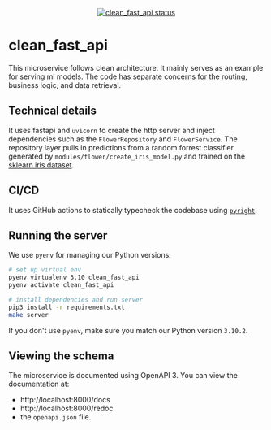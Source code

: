 <p align="center">
      <a href="https://github.com/blueberryapple/clean_fast_api/actions/workflows/ci.yml"><img alt="clean_fast_api status" src="https://github.com/blueberryapple/clean_fast_api/actions/workflows/ci.yml/badge.svg?branch=main"></a>
</p>

# clean_fast_api

This microservice follows clean architecture. It mainly serves as an example for serving ml models. The code has separate concerns for the routing, business logic, and data retrieval.

## Technical details

It uses fastapi and `uvicorn` to create the http server and inject dependencies such as the `FlowerRepository` and `FlowerService`. The repository layer pulls in predictions from a random forrest classifier generated by `modules/flower/create_iris_model.py` and trained on the [sklearn iris dataset](https://scikit-learn.org/stable/datasets/toy_dataset.html#iris-dataset).

## CI/CD

It uses GitHub actions to statically typecheck the codebase using [`pyright`](https://github.com/Microsoft/pyright).

## Running the server

We use `pyenv` for managing our Python versions:

```sh
# set up virtual env
pyenv virtualenv 3.10 clean_fast_api
pyenv activate clean_fast_api

# install dependencies and run server
pip3 install -r requirements.txt
make server
```

If you don't use `pyenv`, make sure you match our Python version `3.10.2`.

## Viewing the schema

The microservice is documented using OpenAPI 3. You can view the documentation at:

- http://localhost:8000/docs
- http://localhost:8000/redoc
- the `openapi.json` file.
